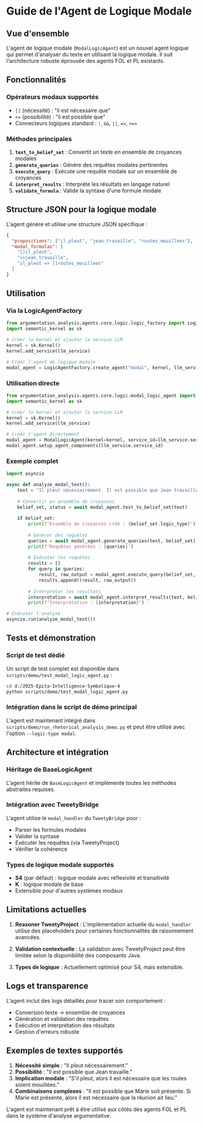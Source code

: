 # Guide de l'Agent de Logique Modale

## Vue d'ensemble

L'agent de logique modale (`ModalLogicAgent`) est un nouvel agent logique qui permet d'analyser du texte en utilisant la logique modale. Il suit l'architecture robuste éprouvée des agents FOL et PL existants.

## Fonctionnalités

### Opérateurs modaux supportés
- `[]` (nécessité) : "il est nécessaire que"
- `<>` (possibilité) : "il est possible que"
- Connecteurs logiques standard : `!`, `&&`, `||`, `=>`, `<=>`

### Méthodes principales
1. **`text_to_belief_set`** : Convertit un texte en ensemble de croyances modales
2. **`generate_queries`** : Génère des requêtes modales pertinentes
3. **`execute_query`** : Exécute une requête modale sur un ensemble de croyances
4. **`interpret_results`** : Interprète les résultats en langage naturel
5. **`validate_formula`** : Valide la syntaxe d'une formule modale

## Structure JSON pour la logique modale

L'agent génère et utilise une structure JSON spécifique :

```json
{
  "propositions": ["il_pleut", "jean_travaille", "routes_mouillees"],
  "modal_formulas": [
    "[]il_pleut",
    "<>jean_travaille", 
    "il_pleut => []routes_mouillees"
  ]
}
```

## Utilisation

### Via la LogicAgentFactory

```python
from argumentation_analysis.agents.core.logic.logic_factory import LogicAgentFactory
import semantic_kernel as sk

# Créer le kernel et ajouter le service LLM
kernel = sk.Kernel()
kernel.add_service(llm_service)

# Créer l'agent de logique modale
modal_agent = LogicAgentFactory.create_agent("modal", kernel, llm_service.service_id)
```

### Utilisation directe

```python
from argumentation_analysis.agents.core.logic.modal_logic_agent import ModalLogicAgent
import semantic_kernel as sk

# Créer le kernel et ajouter le service LLM
kernel = sk.Kernel()
kernel.add_service(llm_service)

# Créer l'agent directement
modal_agent = ModalLogicAgent(kernel=kernel, service_id=llm_service.service_id)
modal_agent.setup_agent_components(llm_service.service_id)
```

### Exemple complet

```python
import asyncio

async def analyze_modal_text():
    text = "Il pleut nécessairement. Il est possible que Jean travaille."
    
    # Convertir en ensemble de croyances
    belief_set, status = await modal_agent.text_to_belief_set(text)
    
    if belief_set:
        print(f"Ensemble de croyances créé : {belief_set.logic_type}")
        
        # Générer des requêtes
        queries = await modal_agent.generate_queries(text, belief_set)
        print(f"Requêtes générées : {queries}")
        
        # Exécuter les requêtes
        results = []
        for query in queries:
            result, raw_output = modal_agent.execute_query(belief_set, query)
            results.append((result, raw_output))
        
        # Interpréter les résultats
        interpretation = await modal_agent.interpret_results(text, belief_set, queries, results)
        print(f"Interprétation : {interpretation}")

# Exécuter l'analyse
asyncio.run(analyze_modal_text())
```

## Tests et démonstration

### Script de test dédié
Un script de test complet est disponible dans `scripts/demo/test_modal_logic_agent.py` :

```bash
cd d:/2025-Epita-Intelligence-Symbolique-4
python scripts/demo/test_modal_logic_agent.py
```

### Intégration dans le script de démo principal
L'agent est maintenant intégré dans `scripts/demo/run_rhetorical_analysis_demo.py` et peut être utilisé avec l'option `--logic-type modal`.

## Architecture et intégration

### Héritage de BaseLogicAgent
L'agent hérite de `BaseLogicAgent` et implémente toutes les méthodes abstraites requises.

### Intégration avec TweetyBridge
L'agent utilise le `modal_handler` du `TweetyBridge` pour :
- Parser les formules modales
- Valider la syntaxe
- Exécuter les requêtes (via TweetyProject)
- Vérifier la cohérence

### Types de logique modale supportés
- **S4** (par défaut) : logique modale avec réflexivité et transitivité
- **K** : logique modale de base
- Extensible pour d'autres systèmes modaux

## Limitations actuelles

1. **Reasoner TweetyProject** : L'implémentation actuelle du `modal_handler` utilise des placeholders pour certaines fonctionnalités de raisonnement avancées.

2. **Validation contextuelle** : La validation avec TweetyProject peut être limitée selon la disponibilité des composants Java.

3. **Types de logique** : Actuellement optimisé pour S4, mais extensible.

## Logs et transparence

L'agent inclut des logs détaillés pour tracer son comportement :
- Conversion texte → ensemble de croyances
- Génération et validation des requêtes
- Exécution et interprétation des résultats
- Gestion d'erreurs robuste

## Exemples de textes supportés

1. **Nécessité simple** : "Il pleut nécessairement."
2. **Possibilité** : "Il est possible que Jean travaille."
3. **Implication modale** : "S'il pleut, alors il est nécessaire que les routes soient mouillées."
4. **Combinaisons complexes** : "Il est possible que Marie soit présente. Si Marie est présente, alors il est nécessaire que la réunion ait lieu."

L'agent est maintenant prêt à être utilisé aux côtés des agents FOL et PL dans le système d'analyse argumentative.